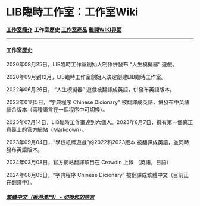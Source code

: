 # LIB臨時工作室：工作室Wiki 
 
**[工作室簡介](wiki-index)** **工作室歷史** **[工作室產品](product)** **[離開WIKI界面](https://libps.github.io/zh-hkmo/About_us)**

------------

#### 工作室歷史
2020年08月25日，LIB臨時工作室創始人制作併發布 “人生模擬器” 遊戲。

2020年09月到12月，LIB臨時工作室創始人決定創建LIB臨時工作室。

2022年06月26日， “人生模擬器” 遊戲被翻譯成英語，併發布英語版本。

2023年01月5日，“字典程序 Chinese Dicionary” 被翻譯成英語，併發布中英語結合版本（兩種語言在一個程序中可切換）。

2023年07月14日，LIB臨時工作室達到六個人。2023年8月7日，擁有第一個真正意義上的官方網站（Markdown）。

2023年09月04日，“學校紙牌遊戲”的2022和2023版本 被翻譯成英語，並同時發布英語版本。

2024年03月08日，官方網站翻譯項目在 Crowdin 上線 （英語，日語）

2024年08月05日，“字典程序 Chinese Dicionary” 被翻譯成繁體中文（目前正在翻譯中）。

##### [繁體中文（香港澳門） - 切換您的語言](https://libps.github.io/index.md)